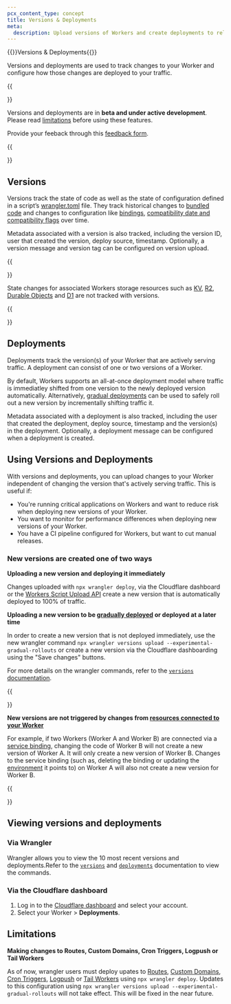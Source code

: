 ```yaml
---
pcx_content_type: concept
title: Versions & Deployments
meta:
  description: Upload versions of Workers and create deployments to release new versions. 
---
```


{{<heading-pill style="beta">}}Versions & Deployments{{</heading-pill>}}

Versions and deployments are used to track changes to your Worker and configure how those changes are deployed to your traffic.

{{<Aside type="note">}}

Versions and deployments are in **beta and under active development**. Please read [limitations](/workers/configuration/versions-and-deployments/#limitations) before using these features.

Provide your feeback through this [feedback form](https://www.cloudflare.com/lp/developer-week-deployments).

{{</Aside>}}

## Versions
Versions track the state of code as well as the state of configuration defined in a script’s [wrangler.toml](/workers/wrangler/configuration/) file. They track historical changes to [bundled code](/workers/wrangler/bundling/) and changes to configuration like [bindings](/workers/configuration/bindings/), [compatibility date and compatibility flags](/workers/configuration/compatibility-dates/) over time.

Metadata associated with a version is also tracked, including the version ID, user that created the version, deploy source, timestamp. Optionally, a version message and version tag can be configured on version upload. 

{{<Aside type="note">}}

State changes for associated Workers storage resources such as [KV](/kv/), [R2](/r2/), [Durable Objects](/durable-objects/) and [D1](/d1/) are not tracked with versions.

{{</Aside>}}

## Deployments

Deployments track the version(s) of your Worker that are actively serving traffic. A deployment can consist of one or two versions of a Worker. 

By default, Workers supports an all-at-once deployment model where traffic is immediatley shifted from one version to the newly deployed version automatically. Alternatively, [gradual deployments]((/gradual-deployments)) can be used to safely roll out a new version by incrementally shifting traffic it.

Metadata associated with a deployment is also tracked, including the user that created the deployment, deploy source, timestamp and the version(s) in the deployment. Optionally, a deployment message can be configured when a deployment is created. 

## Using Versions and Deployments

With versions and deployments, you can upload changes to your Worker independent of changing the version that's actively serving traffic. This is useful if:

- You're running critical applications on Workers and want to reduce risk when deploying new versions of your Worker.
- You want to monitor for performance differences when deploying new versions of your Worker.
- You have a CI pipeline configured for Workers, but want to cut manual releases.

### New versions are created one of two ways

**Uploading a new version and deploying it immediately**

Changes uploaded with `npx wrangler deploy`, via the Cloudflare dashboard or the [Workers Script Upload API](https://developers.cloudflare.com/api/operations/worker-script-upload-worker-module) create a new version that is automatically deployed to 100% of traffic. 

**Uploading a new version to be [gradually deployed](/gradual-deployments) or deployed at a later time** 

In order to create a new version that is not deployed immediately, use the new wrangler command `npx wrangler versions upload --experimental-gradual-rollouts` or create a new version via the Cloudflare dashboarding using the "Save changes" buttons.

For more details on the wrangler commands, refer to the [`versions` documentation](/workers/wrangler/commands/#versions). 

{{<Aside type="note">}}

**New versions are not triggered by changes from [resources connected to your Worker](/workers/runtime-apis/bindings/)**

For example, if two Workers (Worker A and Worker B) are connected via a [service binding](/workers/configuration/bindings/about-service-bindings/), changing the code of Worker B will not create a new version of Worker A. It will only create a new version of Worker B. Changes to the service binding (such as, deleting the binding or updating the [environment](/workers/wrangler/environments/) it points to) on Worker A will also not create a new version for Worker B.

{{</Aside>}}

## Viewing versions and deployments

### Via Wrangler

Wrangler allows you to view the 10 most recent versions and deployments.Refer to the [`versions`](/workers/wrangler/commands#versions) and [`deployments`](/workers/wrangler/commands/#deployments) documentation to view the commands. 

### Via the Cloudflare dashboard

1. Log in to the [Cloudflare dashboard](https://dash.cloudflare.com/?to=/:account/workers) and select your account.
2. Select your Worker > **Deployments**.  

## Limitations

**Making changes to Routes, Custom Domains, Cron Triggers, Logpush or Tail Workers**

As of now, wrangler users must deploy upates to [Routes](/workers/configuration/routing/routes/), [Custom Domains](/workers/configuration/routing/custom-domains/), [Cron Triggers](/workers/configuration/cron-triggers/), [Logpush](/observability/logging/logpush/) or [Tail Workers](observability/logging/tail-workers/) using `npx wrangler deploy`. Updates to this configuration using `npx wrangler versions upload --experimental-gradual-rollouts` will not take effect. This will be fixed in the near future. 
